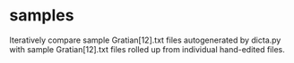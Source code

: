 samples
========
Iteratively compare sample Gratian[12].txt files autogenerated by
dicta.py with sample Gratian[12].txt files rolled up from individual
hand-edited files.

